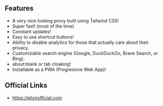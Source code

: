 ## Features
- A very nice looking proxy built using Tailwind CSS!
- Super fast! (most of the time)
- Constant updates!
- Easy to use shortcut buttons!
- Ability to disable analytics for those that actually care about their privacy.
- Customizable search engine (Google, DuckDuckGo, Brave Search, or Bing).
- about:blank or tab cloaking!
- Installable as a PWA (Progressive Web App)!

## Official Links
- https://elixirofficial.com
